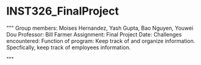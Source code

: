 # INST326_FinalProject

"""
Group members: Moises Hernandez, Yash Gupta, Bao Nguyen, Youwei Dou
Professor: Bill Farmer
Assignment: Final Project
Date:
Challenges encountered:
Function of program: Keep track of and organize information. 
Specfically, keep track of employees information. 

"""

